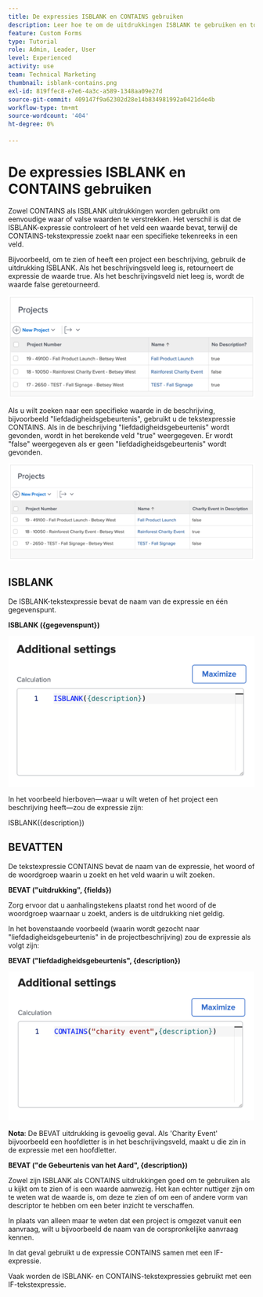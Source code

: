 ```yaml
---
title: De expressies ISBLANK en CONTAINS gebruiken
description: Leer hoe te om de uitdrukkingen ISBLANK te gebruiken en tot stand te brengen en CONTAINS op een berekend gebied in Adobe  [!DNL Workfront].
feature: Custom Forms
type: Tutorial
role: Admin, Leader, User
level: Experienced
activity: use
team: Technical Marketing
thumbnail: isblank-contains.png
exl-id: 819ffec8-e7e6-4a3c-a589-1348aa09e27d
source-git-commit: 409147f9a62302d28e14b834981992a0421d4e4b
workflow-type: tm+mt
source-wordcount: '404'
ht-degree: 0%

---
```


# De expressies ISBLANK en CONTAINS gebruiken

Zowel CONTAINS als ISBLANK uitdrukkingen worden gebruikt om eenvoudige waar of valse waarden te verstrekken. Het verschil is dat de ISBLANK-expressie controleert of het veld een waarde bevat, terwijl de CONTAINS-tekstexpressie zoekt naar een specifieke tekenreeks in een veld.

Bijvoorbeeld, om te zien of heeft een project een beschrijving, gebruik de uitdrukking ISBLANK. Als het beschrijvingsveld leeg is, retourneert de expressie de waarde true. Als het beschrijvingsveld niet leeg is, wordt de waarde false geretourneerd.

![&#x200B; Werklastverdelingsmechanisme met gebruiksrapport &#x200B;](assets/isblank01.png)

Als u wilt zoeken naar een specifieke waarde in de beschrijving, bijvoorbeeld &quot;liefdadigheidsgebeurtenis&quot;, gebruikt u de tekstexpressie CONTAINS. Als in de beschrijving &quot;liefdadigheidsgebeurtenis&quot; wordt gevonden, wordt in het berekende veld &quot;true&quot; weergegeven. Er wordt &quot;false&quot; weergegeven als er geen &quot;liefdadigheidsgebeurtenis&quot; wordt gevonden.

![&#x200B; Werklastverdelingsmechanisme met gebruiksrapport &#x200B;](assets/isblank02.png)

## ISBLANK

De ISBLANK-tekstexpressie bevat de naam van de expressie en één gegevenspunt.

**ISBLANK ({gegevenspunt})**

![&#x200B; Werklastverdelingsmechanisme met gebruiksrapport &#x200B;](assets/isblank03.png)

In het voorbeeld hierboven—waar u wilt weten of het project een beschrijving heeft—zou de expressie zijn:

ISBLANK({description})

## BEVATTEN

De tekstexpressie CONTAINS bevat de naam van de expressie, het woord of de woordgroep waarin u zoekt en het veld waarin u wilt zoeken.

**BEVAT (&quot;uitdrukking&quot;, {fields})**

Zorg ervoor dat u aanhalingstekens plaatst rond het woord of de woordgroep waarnaar u zoekt, anders is de uitdrukking niet geldig.

In het bovenstaande voorbeeld (waarin wordt gezocht naar &quot;liefdadigheidsgebeurtenis&quot; in de projectbeschrijving) zou de expressie als volgt zijn:

**BEVAT (&quot;liefdadigheidsgebeurtenis&quot;, {description})**

![&#x200B; Werklastverdelingsmechanisme met gebruiksrapport &#x200B;](assets/isblank04.png)

**Nota**: De BEVAT uitdrukking is gevoelig geval. Als &#39;Charity Event&#39; bijvoorbeeld een hoofdletter is in het beschrijvingsveld, maakt u die zin in de expressie met een hoofdletter.

**BEVAT (&quot;de Gebeurtenis van het Aard&quot;, {description})**

Zowel zijn ISBLANK als CONTAINS uitdrukkingen goed om te gebruiken als u kijkt om te zien of is een waarde aanwezig. Het kan echter nuttiger zijn om te weten wat de waarde is, om deze te zien of om een of andere vorm van descriptor te hebben om een beter inzicht te verschaffen.

In plaats van alleen maar te weten dat een project is omgezet vanuit een aanvraag, wilt u bijvoorbeeld de naam van de oorspronkelijke aanvraag kennen.

In dat geval gebruikt u de expressie CONTAINS samen met een IF-expressie.

Vaak worden de ISBLANK- en CONTAINS-tekstexpressies gebruikt met een IF-tekstexpressie.
